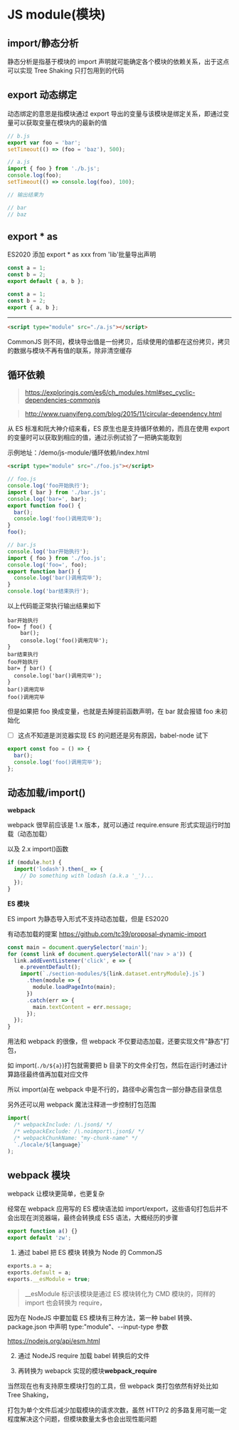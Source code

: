 # JS module(模块)

## import/静态分析

静态分析是指基于模块的 import 声明就可能确定各个模块的依赖关系，出于这点可以实现 Tree Shaking 只打包用到的代码

## export 动态绑定

动态绑定的意思是指模块通过 export 导出的变量与该模块是绑定关系，即通过变量可以获取变量在模块内的最新的值

```js
// b.js
export var foo = 'bar';
setTimeout(() => (foo = 'baz'), 500);

// a.js
import { foo } from './b.js';
console.log(foo);
setTimeout(() => console.log(foo), 100);

// 输出结果为

// bar
// baz
```

## export \* as

ES2020 添加 export \* as xxx from 'lib'批量导出声明

```js
const a = 1;
const b = 2;
export default { a, b };
```

```js
const a = 1;
const b = 2;
export { a, b };
```

<hr />

```html
<script type="module" src="./a.js"></script>
```

CommonJS
则不同，模块导出值是一份拷贝，后续使用的值都在这份拷贝，拷贝的数据与模块不再有值的联系，除非清空缓存

## 循环依赖

> https://exploringjs.com/es6/ch_modules.html#sec_cyclic-dependencies-commonjs

> http://www.ruanyifeng.com/blog/2015/11/circular-dependency.html

从 ES 标准和阮大神介绍来看，ES 原生也是支持循环依赖的，而且在使用 export 的变量时可以获取到相应的值，通过示例试验了一把确实能取到

示例地址：/demo/js-module/循环依赖/index.html

```html
<script type="module" src="./foo.js"></script>
```

```js
// foo.js
console.log('foo开始执行');
import { bar } from './bar.js';
console.log('bar=', bar);
export function foo() {
  bar();
  console.log('foo()调用完毕');
}
foo();

// bar.js
console.log('bar开始执行');
import { foo } from './foo.js';
console.log('foo=', foo);
export function bar() {
  console.log('bar()调用完毕');
}
console.log('bar结束执行');
```

以上代码能正常执行输出结果如下

```
bar开始执行
foo= ƒ foo() {
    bar();
    console.log('foo()调用完毕');
}
bar结束执行
foo开始执行
bar= ƒ bar() {
  console.log('bar()调用完毕');
}
bar()调用完毕
foo()调用完毕

```

但是如果把 foo 换成变量，也就是去掉提前函数声明，在 bar 就会报错 foo 未初始化

- [ ] 这点不知道是浏览器实现 ES 的问题还是另有原因，babel-node 试下

```js
export const foo = () => {
  bar();
  console.log('foo()调用完毕');
};
```

## 动态加载/import()

**webpack**

webpack 很早前应该是 1.x 版本，就可以通过 require.ensure 形式实现运行时加载（动态加载）

以及 2.x import()函数

```js
if (module.hot) {
  import('lodash').then(_ => {
    // Do something with lodash (a.k.a '_')...
  });
}
```

**ES 模块**

ES import 为静态导入形式不支持动态加载，但是 ES2020

有动态加载的提案 https://github.com/tc39/proposal-dynamic-import

```js
const main = document.querySelector('main');
for (const link of document.querySelectorAll('nav > a')) {
  link.addEventListener('click', e => {
    e.preventDefault();
    import(`./section-modules/${link.dataset.entryModule}.js`)
      .then(module => {
        module.loadPageInto(main);
      })
      .catch(err => {
        main.textContent = err.message;
      });
  });
}
```

用法和 webpack 的很像，但 webpack 不仅要动态加载，还要实现文件"静态"打包，

如 import(`./b/${a}`)打包就需要把 b 目录下的文件全打包，然后在运行时通过计算路径最终值再加载对应文件

所以 import(a)在 webpack 中是不行的，路径中必需包含一部分静态目录信息

另外还可以用 webpack 魔法注释进一步控制打包范围

```js
import(
  /* webpackInclude: /\.json$/ */
  /* webpackExclude: /\.noimport\.json$/ */
  /* webpackChunkName: "my-chunk-name" */
  `./locale/${language}`
);
```

## webpack 模块

webpack 让模块更简单，也更复杂

经常在 webpack 应用写的 ES 模块语法如 import/export，这些语句打包后并不会出现在浏览器端，最终会转换成 ES5 语法，大概经历的步骤

```js
export function a() {}
export default 'zw';
```

1. 通过 babel 把 ES 模块 转换为 Node 的 CommonJS

```js
exports.a = a;
exports.default = a;
exports.__esModule = true;
```

> \_\_esModule 标识该模块是通过 ES 模块转化为 CMD 模块的，同样的 import 也会转换为 require，

因为在 NodeJS 中要加载 ES 模块有三种方法，第一种 babel 转换、package.json 中声明 type:"module"、--input-type 参数

https://nodejs.org/api/esm.html

2. 通过 NodeJS require 加载 babel 转换后的文件

3. 再转换为 webapck 实现的模块**webpack_require**

当然现在也有支持原生模块打包的工具，但 webpack 类打包依然有好处比如 Tree Shaking，

打包为单个文件后减少加载模块的请求次数，虽然 HTTP/2 的多路复用可能一定程度解决这个问题，但模块数量太多也会出现性能问题
